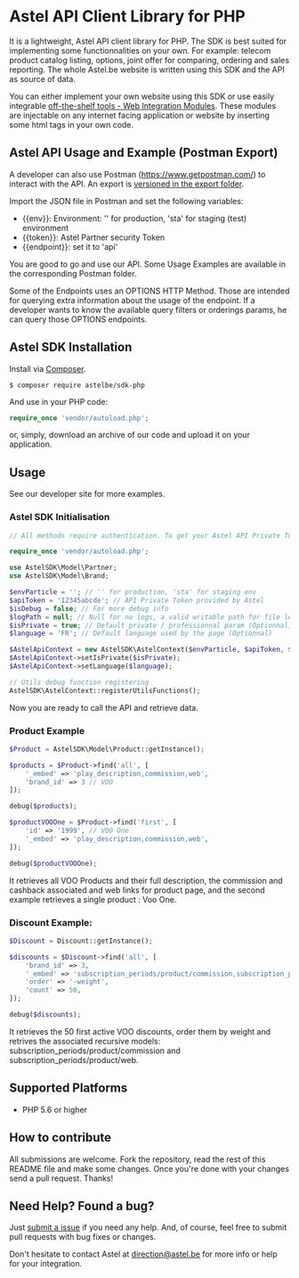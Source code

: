# Astel API Client Library for PHP

It is a lightweight, Astel API client library for PHP. The SDK is best suited for implementing some functionnalities on your own. For example: telecom product catalog listing, options, joint offer for comparing, ordering and sales reporting. The whole Astel.be website is written using this SDK and the API as source of data.

You can either implement your own website using this SDK or use easily integrable [off-the-shelf tools - Web Integration Modules](https://github.com/astelbe/web-integration). These modules are injectable on any internet facing application or website by inserting some html tags in your own code.

## Astel API Usage and Example (Postman Export)
A developer can also use Postman (https://www.getpostman.com/) to interact with the API. An export is [versioned in the export folder](https://github.com/astelbe/sdk-php/blob/master/export/Astel.postman_collection.json).

Import the JSON file in Postman and set the following variables:
 * {{env}}: Environment: '' for production, 'sta' for staging (test) environment
 * {{token}}: Astel Partner security Token
 * {{endpoint}}: set it to 'api'
 
 You are good to go and use our API. Some Usage Examples are available in the corresponding Postman folder.

 Some of the Endpoints uses an OPTIONS HTTP Method. Those are intended for querying extra information about the usage of the endpoint. If a developer wants to know the available query filters or orderings params, he can query those OPTIONS endpoints.

## Astel SDK Installation

[composer]: https://getcomposer.org

Install via [Composer][composer].

```
$ composer require astelbe/sdk-php
```
And use in your PHP code:
```php
require_once 'vendor/autoload.php';
```

or, simply, download an archive of our code and upload it on your application.

## Usage


See our developer site for more examples.

### Astel SDK Initialisation
```php
// All methods require authentication. To get your Astel API Private Token credentials, contact us

require_once 'vendor/autoload.php';

use AstelSDK\Model\Partner;
use AstelSDK\Model\Brand;

$envParticle = ''; // '' for production, 'sta' for staging env
$apiToken = '12345abcde'; // API Private Token provided by Astel
$isDebug = false; // For more debug info
$logPath = null; // Null for no logs, a valid writable path for file logs
$isPrivate = true; // Default private / professionnal param (Optionnal)
$language = 'FR'; // Default language used by the page (Optionnal)

$AstelApiContext = new AstelSDK\AstelContext($envParticle, $apiToken, $isDebug, $logPath);
$AstelApiContext->setIsPrivate($isPrivate);
$AstelApiContext->setLanguage($language);

// Utils debug function registering
AstelSDK\AstelContext::registerUtilsFunctions();
```
Now you are ready to call the API and retrieve data.

### Product Example
```php
$Product = AstelSDK\Model\Product::getInstance();

$products = $Product->find('all', [
	'_embed' => 'play_description,commission,web',
	'brand_id' => 3 // VOO
]);

debug($products);

$productVOOOne = $Product->find('first', [
	'id' => '1999', // VOO One
	'_embed' => 'play_description,commission,web',
]);

debug($productVOOOne);
```
It retrieves all VOO Products and their full description, the commission and cashback associated and web links for product page, and the second example retrieves a single product : Voo One.
 
### Discount Example:
```php
$Discount = Discount::getInstance();

$discounts = $Discount->find('all', [
	'brand_id' => 3,
	'_embed' => 'subscription_periods/product/commission,subscription_periods/product/web',
	'order' => '-weight',
	'count' => 50,
]);

debug($discounts);
```
It retrieves the 50 first active VOO discounts, order them by weight and retrives the associated recursive models: subscription_periods/product/commission and subscription_periods/product/web.

## Supported Platforms

* PHP 5.6 or higher


## How to contribute

All submissions are welcome. Fork the repository, read the rest of this README
file and make some changes. Once you're done with your changes send a pull
request. Thanks!


## Need Help? Found a bug?

[submitanissue]: https://github.com/astelbe/sdk-php/issues

Just [submit a issue][submitanissue] if you need any help. And, of course, feel
free to submit pull requests with bug fixes or changes.

Don't hesitate to contact Astel at direction@astel.be for more info or help for your integration.
